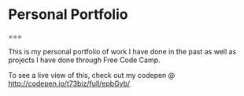 # Personal Portfolio

===

This is my personal portfolio of work I have done in the past as well as projects I have done through Free Code Camp.

To see a live view of this, check out my codepen @ http://codepen.io/t73biz/full/epbGyb/
